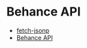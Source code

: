 # Behance API

- [fetch-jsonp](https://www.npmjs.com/package/fetch-jsonp)
- [Behance API](https://www.behance.net/dev)
